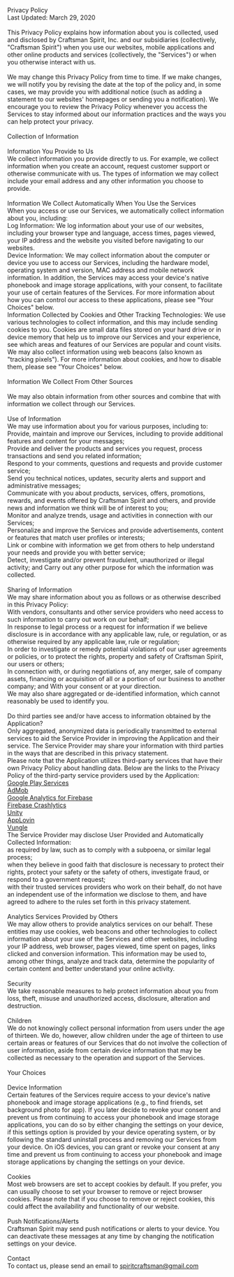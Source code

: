 Privacy Policy
<br>Last Updated: March 29, 2020
<br><br>This Privacy Policy explains how information about you is collected, used and disclosed by Craftsman Spirit, Inc. and our subsidiaries (collectively, "Craftsman Spirit") when you use our websites, mobile applications and other online products and services (collectively, the "Services") or when you otherwise interact with us.
<br><br>We may change this Privacy Policy from time to time. If we make changes, we will notify you by revising the date at the top of the policy and, in some cases, we may provide you with additional notice (such as adding a statement to our websites' homepages or sending you a notification). We encourage you to review the Privacy Policy whenever you access the Services to stay informed about our information practices and the ways you can help protect your privacy.
<br><br>Collection of Information
<br><br>Information You Provide to Us
<br>We collect information you provide directly to us. For example, we collect information when you create an account, request customer support or otherwise communicate with us. The types of information we may collect include your email address and any other information you choose to provide.
<br><br>Information We Collect Automatically When You Use the Services
<br>When you access or use our Services, we automatically collect information about you, including:
<br>Log Information: We log information about your use of our websites, including your browser type and language, access times, pages viewed, your IP address and the website you visited before navigating to our websites.
<br>Device Information: We may collect information about the computer or device you use to access our Services, including the hardware model, operating system and version, MAC address and mobile network information. In addition, the Services may access your device's native phonebook and image storage applications, with your consent, to facilitate your use of certain features of the Services. For more information about how you can control our access to these applications, please see "Your Choices" below.
<br>Information Collected by Cookies and Other Tracking Technologies: We use various technologies to collect information, and this may include sending cookies to you. Cookies are small data files stored on your hard drive or in device memory that help us to improve our Services and your experience, see which areas and features of our Services are popular and count visits. We may also collect information using web beacons (also known as "tracking pixels"). For more information about cookies, and how to disable them, please see "Your Choices" below.
<br><br>Information We Collect From Other Sources
<br><br>We may also obtain information from other sources and combine that with information we collect through our Services.
<br><br>Use of Information
<br>We may use information about you for various purposes, including to:
<br>Provide, maintain and improve our Services, including to provide additional features and content for your messages;
<br>Provide and deliver the products and services you request, process transactions and send you related information;
<br>Respond to your comments, questions and requests and provide customer service;
<br>Send you technical notices, updates, security alerts and support and administrative messages;
<br>Communicate with you about products, services, offers, promotions, rewards, and events offered by Craftsman Spirit and others, and provide news and information we think will be of interest to you;
<br>Monitor and analyze trends, usage and activities in connection with our Services;
<br>Personalize and improve the Services and provide advertisements, content or features that match user profiles or interests;
<br>Link or combine with information we get from others to help understand your needs and provide you with better service;
<br>Detect, investigate and/or prevent fraudulent, unauthorized or illegal activity; and
Carry out any other purpose for which the information was collected.
<br><br>Sharing of Information
<br>We may share information about you as follows or as otherwise described in this Privacy Policy:
<br>With vendors, consultants and other service providers who need access to such information to carry out work on our behalf;
<br>In response to legal process or a request for information if we believe disclosure is in accordance with any applicable law, rule, or regulation, or as otherwise required by any applicable law, rule or regulation;
<br>In order to investigate or remedy potential violations of our user agreements or policies, or to protect the rights, property and safety of Craftsman Spirit, our users or others;
<br>In connection with, or during negotiations of, any merger, sale of company assets, financing or acquisition of all or a portion of our business to another company; and
With your consent or at your direction.
<br>We may also share aggregated or de-identified information, which cannot reasonably be used to identify you.
<br><br>Do third parties see and/or have access to information obtained by the Application?
<br>Only aggregated, anonymized data is periodically transmitted to external services to aid the Service Provider in improving the Application and their service. The Service Provider may share your information with third parties in the ways that are described in this privacy statement.
<br>Please note that the Application utilizes third-party services that have their own Privacy Policy about handling data. Below are the links to the Privacy Policy of the third-party service providers used by the Application:
<br>[Google Play Services](https://www.google.com/policies/privacy/)
<br>   [AdMob](https://support.google.com/admob/answer/6128543?hl=en)
<br>   [Google Analytics for Firebase](https://firebase.google.com/support/privacy)
<br>   [Firebase Crashlytics](https://firebase.google.com/support/privacy/)
<br>   [Unity](https://unity3d.com/legal/privacy-policy)
<br>   [AppLovin](https://www.applovin.com/privacy/)
<br>   [Vungle](https://vungle.com/privacy/)
<br>The Service Provider may disclose User Provided and Automatically Collected Information:
<br>   as required by law, such as to comply with a subpoena, or similar legal process;
<br>   when they believe in good faith that disclosure is necessary to protect their rights, protect your safety or the safety of others, investigate fraud, or respond to a government request;
<br>   with their trusted services providers who work on their behalf, do not have an independent use of the information we disclose to them, and have agreed to adhere to the rules set forth in this privacy statement.
<br><br>Analytics Services Provided by Others
<br>We may allow others to provide analytics services on our behalf. These entities may use cookies, web beacons and other technologies to collect information about your use of the Services and other websites, including your IP address, web browser, pages viewed, time spent on pages, links clicked and conversion information. This information may be used to, among other things, analyze and track data, determine the popularity of certain content and better understand your online activity.
<br><br>Security
<br>We take reasonable measures to help protect information about you from loss, theft, misuse and unauthorized access, disclosure, alteration and destruction.
<br><br>Children
<br>We do not knowingly collect personal information from users under the age of thirteen. We do, however, allow children under the age of thirteen to use certain areas or features of our Services that do not involve the collection of user information, aside from certain device information that may be collected as necessary to the operation and support of the Services.
<br><br>Your Choices
<br><br>Device Information
<br>Certain features of the Services require access to your device's native phonebook and image storage applications (e.g., to find friends, set background photo for app).  If you later decide to revoke your consent and prevent us from continuing to access your phonebook and image storage applications, you can do so by either changing the settings on your device, if this settings option is provided by your device operating system, or by following the standard uninstall process and removing our Services from your device. On iOS devices, you can grant or revoke your consent at any time and prevent us from continuing to access your phonebook and image storage applications by changing the settings on your device.
<br><br>Cookies
<br>Most web browsers are set to accept cookies by default. If you prefer, you can usually choose to set your browser to remove or reject browser cookies. Please note that if you choose to remove or reject cookies, this could affect the availability and functionality of our website.
<br><br>Push Notifications/Alerts
<br>Craftsman Spirit may send push notifications or alerts to your device. You can deactivate these messages at any time by changing the notification settings on your device.
<br><br>Contact
<br>To contact us, please send an email to spiritcraftsman@gmail.com
